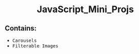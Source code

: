 <h1 align="center">JavaScript_Mini_Projs</h1>
<h2>Contains:</h2>
<ul>
  <li><kbd>Carousels</kbd></li>
  <li><kbd>Filterable Images</kbd></li>
</ul>
